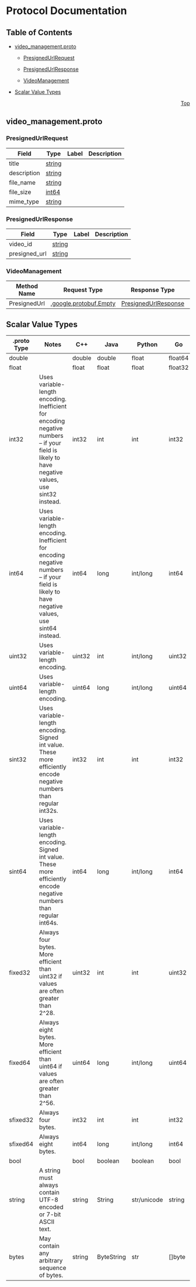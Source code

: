 # Protocol Documentation
<a name="top"></a>

## Table of Contents

- [video_management.proto](#video_management-proto)
    - [PresignedUrlRequest](#com-sweetloveinyourheart-srl-videomanagement-dataproviders-PresignedUrlRequest)
    - [PresignedUrlResponse](#com-sweetloveinyourheart-srl-videomanagement-dataproviders-PresignedUrlResponse)
  
    - [VideoManagement](#com-sweetloveinyourheart-srl-videomanagement-dataproviders-VideoManagement)
  
- [Scalar Value Types](#scalar-value-types)



<a name="video_management-proto"></a>
<p align="right"><a href="#top">Top</a></p>

## video_management.proto



<a name="com-sweetloveinyourheart-srl-videomanagement-dataproviders-PresignedUrlRequest"></a>

### PresignedUrlRequest



| Field | Type | Label | Description |
| ----- | ---- | ----- | ----------- |
| title | [string](#string) |  |  |
| description | [string](#string) |  |  |
| file_name | [string](#string) |  |  |
| file_size | [int64](#int64) |  |  |
| mime_type | [string](#string) |  |  |






<a name="com-sweetloveinyourheart-srl-videomanagement-dataproviders-PresignedUrlResponse"></a>

### PresignedUrlResponse



| Field | Type | Label | Description |
| ----- | ---- | ----- | ----------- |
| video_id | [string](#string) |  |  |
| presigned_url | [string](#string) |  |  |





 

 

 


<a name="com-sweetloveinyourheart-srl-videomanagement-dataproviders-VideoManagement"></a>

### VideoManagement


| Method Name | Request Type | Response Type | Description |
| ----------- | ------------ | ------------- | ------------|
| PresignedUrl | [.google.protobuf.Empty](#google-protobuf-Empty) | [PresignedUrlResponse](#com-sweetloveinyourheart-srl-videomanagement-dataproviders-PresignedUrlResponse) |  |

 



## Scalar Value Types

| .proto Type | Notes | C++ | Java | Python | Go | C# | PHP | Ruby |
| ----------- | ----- | --- | ---- | ------ | -- | -- | --- | ---- |
| <a name="double" /> double |  | double | double | float | float64 | double | float | Float |
| <a name="float" /> float |  | float | float | float | float32 | float | float | Float |
| <a name="int32" /> int32 | Uses variable-length encoding. Inefficient for encoding negative numbers – if your field is likely to have negative values, use sint32 instead. | int32 | int | int | int32 | int | integer | Bignum or Fixnum (as required) |
| <a name="int64" /> int64 | Uses variable-length encoding. Inefficient for encoding negative numbers – if your field is likely to have negative values, use sint64 instead. | int64 | long | int/long | int64 | long | integer/string | Bignum |
| <a name="uint32" /> uint32 | Uses variable-length encoding. | uint32 | int | int/long | uint32 | uint | integer | Bignum or Fixnum (as required) |
| <a name="uint64" /> uint64 | Uses variable-length encoding. | uint64 | long | int/long | uint64 | ulong | integer/string | Bignum or Fixnum (as required) |
| <a name="sint32" /> sint32 | Uses variable-length encoding. Signed int value. These more efficiently encode negative numbers than regular int32s. | int32 | int | int | int32 | int | integer | Bignum or Fixnum (as required) |
| <a name="sint64" /> sint64 | Uses variable-length encoding. Signed int value. These more efficiently encode negative numbers than regular int64s. | int64 | long | int/long | int64 | long | integer/string | Bignum |
| <a name="fixed32" /> fixed32 | Always four bytes. More efficient than uint32 if values are often greater than 2^28. | uint32 | int | int | uint32 | uint | integer | Bignum or Fixnum (as required) |
| <a name="fixed64" /> fixed64 | Always eight bytes. More efficient than uint64 if values are often greater than 2^56. | uint64 | long | int/long | uint64 | ulong | integer/string | Bignum |
| <a name="sfixed32" /> sfixed32 | Always four bytes. | int32 | int | int | int32 | int | integer | Bignum or Fixnum (as required) |
| <a name="sfixed64" /> sfixed64 | Always eight bytes. | int64 | long | int/long | int64 | long | integer/string | Bignum |
| <a name="bool" /> bool |  | bool | boolean | boolean | bool | bool | boolean | TrueClass/FalseClass |
| <a name="string" /> string | A string must always contain UTF-8 encoded or 7-bit ASCII text. | string | String | str/unicode | string | string | string | String (UTF-8) |
| <a name="bytes" /> bytes | May contain any arbitrary sequence of bytes. | string | ByteString | str | []byte | ByteString | string | String (ASCII-8BIT) |

